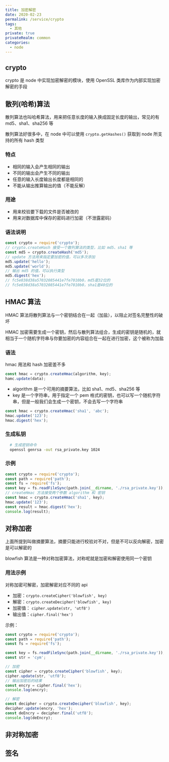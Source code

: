 ```yaml
---
title: 加密解密
date: 2020-02-23
permalink: /service/crypto
tags:
  - 其他
private: true
privateRealm: common
categories:
  - node
---
```


## crypto

crypto 是 node 中实现加密解密的模块，使用 OpenSSL 类库作为内部实现加密解密的手段

## 散列(哈希)算法

散列算法也叫哈希算法，用来把任意长度的输入换成固定长度的输出，常见的有 md5、sha1、sha256 等

散列算法好很多中，在 node 中可以使用 `crypto.getHashes()` 获取到 node 所支持的所有 hash 类型

### 特点

- 相同的输入会产生相同的输出
- 不同的输出会产生不同的输出
- 任意的输入长度输出长度都是相同的
- 不能从输出推算输出的值（不能反解）

### 用途

- 用来校验要下载的文件是否被改的
- 用来对数据库中保存的密码进行加密（不泄露密码）

### 语法说明

```js
const crypto = require('crypto');
// crypto.createHash 接受一个散列算法的类型，比如 md5、sha1 等
const md5 = crypto.createHash('md5');
// update 方法用来指定要加密的值，可以多次添加
md5.update('hello');
md5.update('world');
// 输出 md5 的值，可以执行类型
md5.digest('hex');
// fc5e038d38a57032085441e7fe7010b0，md5是32位的
// fc5e038d38a57032085441e7fe7010b0，sha1是40位的
```

## HMAC 算法

HMAC 算法将散列算法与一个密钥结合在一起（加盐），以阻止对签名完整性的破坏

HMAC 加密需要生成一个密钥，然后与散列算法组合，生成的密钥是随机的，就相当于一个随机字符串与你要加密的内容组合在一起在进行加密，这个被称为加盐

### 语法

hmac 用法和 hash 加密差不多

```js
const hmac = crypto.createHmac(algorithm, key);
hamc.update(data);
```

- algorithm 是一个可用的摘要算法，比如 sha1、md5、sha256 等
- key 是一个字符串，用于指定一个 pem 格式的密钥，也可以写一个随机字符串，但是一般我们会生成一个密钥，不会去写一个字符串

```js
const hmac = crypto.createHmac('sha1', 'abc');
hmac.update('123');
hmac.digest('hex');
```

### 生成私钥

```sh
  # 生成密钥命令
  openssl genrsa -out rsa_private.key 1024
```

### 示例

```js
const crypto = require('crypto');
const path = require('path');
const fs = require('fs');
const key = fs.readFileSync(path.join(__dirname, './rsa_private.key'));
// createHmac 方法接受两个参数 algorithm 和 密钥
const hmac = crypto.createHmac('sha1', key);
hmac.update('123');
const result = hmac.digest('hex');
console.log(result);
```

## 对称加密

上面所提到叫做摘要算法，摘要只能进行校验对不对，但是不可以反向解密，加密是可以解密的

blowfish 算法是一种对称加密算法，对称呢就是加密和解密使用同一个密钥

### 用法示例

对称加密可解密，加密解密对应不同的 api

- 加密：`crypto.createCipher('blowfish', key)`
- 解密：`crypto.createDecipher('blowfish', key)`
- 加密值： `cipher.update(str, 'utf8')`
- 输出值：`cipher.final('hex')`

示例：

```js
const crypto = require('crypto');
const path = require('path');
const fs = require('fs');

const key = fs.readFileSync(path.join(__dirname, './rsa_private.key'));
const str = 'cym';

// 加密
const cipher = crypto.createCipher('blowfish', key);
cipher.update(str, 'utf8');
// 输出加密后的结果
const encry = cipher.final('hex');
console.log(encry);

// 解密
const decipher = crypto.createDecipher('blowfish', key);
decipher.update(encry, 'hex');
const deEncry = decipher.final('utf8');
console.log(deEncry);
```

## 非对称加密

## 签名
